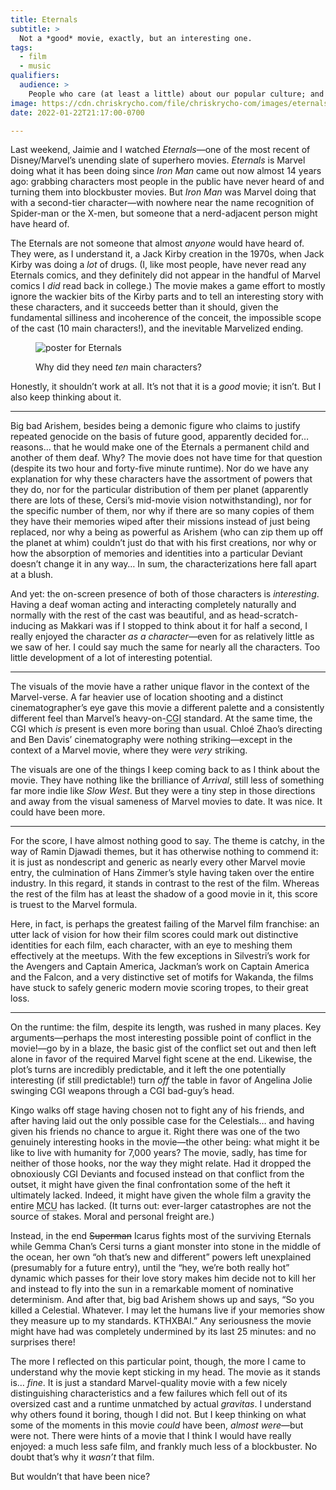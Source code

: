 ```yaml
---
title: Eternals
subtitle: >
  Not a *good* movie, exactly, but an interesting one.
tags:
  - film
  - music
qualifiers:
  audience: >
    People who care (at least a little) about our popular culture; and people who either have seen or do not care about being spoiled on <cite>Eternals</cite>, because this post discusses it freely.
image: https://cdn.chriskrycho.com/file/chriskrycho-com/images/eternals.jpg
date: 2022-01-22T21:17:00-0700

---
```


Last weekend, Jaimie and I watched <cite>Eternals</cite>—one of the most recent of Disney/Marvel’s unending slate of superhero movies. <cite>Eternals</cite> is Marvel doing what it has been doing since <cite>Iron Man</cite> came out now almost 14 years ago: grabbing characters most people in the public have never heard of and turning them into blockbuster movies. But <cite>Iron Man</cite> was Marvel doing that with a second-tier character—with nowhere near the name recognition of Spider-man or the X-men, but someone that a nerd-adjacent person might have heard of.

The Eternals are not someone that almost *anyone* would have heard of. They were, as I understand it, a Jack Kirby creation in the 1970s, when Jack Kirby was doing a *lot* of drugs. (I, like most people, have never read any Eternals comics, and they definitely did not appear in the handful of Marvel comics I *did* read back in college.) The movie makes a game effort to mostly ignore the wackier bits of the Kirby parts and to tell an interesting story with these characters, and it succeeds better than it should, given the fundamental silliness and incoherence of the conceit, the impossible scope of the cast (10 main characters!), and the inevitable Marvelized ending.

<figure>

![](https://f001.backblazeb2.com/file/chriskrycho-com/images/eternals.jpg "poster for Eternals")

<figcaption>Why did they need <em>ten</em> main characters?</figcaption>

</figure>

Honestly, it shouldn’t work at all. It’s not that it is a *good* movie; it isn’t. But I also keep thinking about it.

---

Big bad Arishem, besides being a demonic figure who claims to justify repeated genocide on the basis of future good, apparently decided for… reasons… that he would make one of the Eternals a permanent child and another of them deaf. Why? The movie does not have time for that question (despite its two hour and forty-five minute runtime). Nor do we have any explanation for why these characters have the assortment of powers that they do, nor for the particular distribution of them per planet (apparently there are lots of these, Cersi’s mid-movie vision notwithstanding), nor for the specific number of them, nor why if there are so many copies of them they have their memories wiped after their missions instead of just being replaced, nor why a being as powerful as Arishem (who can zip them up off the planet at whim) couldn’t just do that with his first creations, nor why or how the absorption of memories and identities into a particular Deviant doesn’t change it in any way… In sum, the characterizations here fall apart at a blush.

And yet: the on-screen presence of both of those characters is *interesting*. Having a deaf woman acting and interacting completely naturally and normally with the rest of the cast was beautiful, and as head-scratch-inducing as Makkari was if I stopped to think about it for half a second, I really enjoyed the character *as a character*—even for as relatively little as we saw of her. I could say much the same for nearly all the characters. Too little development of a lot of interesting potential.

---

The visuals of the movie have a rather unique flavor in the context of the Marvel-verse. A far heavier use of location shooting and a distinct cinematographer’s eye gave this movie a different palette and a consistently different feel than Marvel’s heavy-on-<abbr title="computer generated imagery">CGI</abbr> standard. At the same time, the <abbr>CGI</abbr> which *is* present is even more boring than usual. Chloé Zhao’s directing and Ben Davis’ cinematography were nothing striking—except in the context of a Marvel movie, where they were *very* striking.

The visuals are one of the things I keep coming back to as I think about the movie. They have nothing like the brilliance of <cite>Arrival</cite>, still less of something far more indie like <cite>Slow West</cite>. But they were a tiny step in those directions and away from the visual sameness of Marvel movies to date. It was nice. It could have been more.

---

For the score, I have almost nothing good to say. The theme is catchy, in the way of Ramin Djawadi themes, but it has otherwise nothing to commend it: it is just as nondescript and generic as nearly every other Marvel movie entry, the culmination of Hans Zimmer’s style having taken over the entire industry. In this regard, it stands in contrast to the rest of the film. Whereas the rest of the film has at least the shadow of a good movie in it, this score is truest to the Marvel formula.

Here, in fact, is perhaps the greatest failing of the Marvel film franchise: an utter lack of vision for how their film scores could mark out distinctive identities for each film, each character, with an eye to meshing them effectively at the meetups. With the few exceptions in Silvestri’s work for the Avengers and Captain America, Jackman’s work on Captain America and the Falcon, and a very distinctive set of motifs for Wakanda, the films have stuck to safely generic modern movie scoring tropes, to their great loss.

---

On the runtime: the film, despite its length, was rushed in many places. Key arguments—perhaps the most interesting possible point of conflict in the movie!—go by in a blaze, the basic gist of the conflict set out and then left alone in favor of the required Marvel fight scene at the end. Likewise, the plot’s turns are incredibly predictable, and it left the one potentially interesting (if still predictable!) turn *off* the table in favor of Angelina Jolie swinging <abbr>CGI</abbr> weapons through a <abbr>CGI</abbr> bad-guy’s head.

Kingo walks off stage having chosen not to fight any of his friends, and after having laid out the only possible case for the Celestials… and having given his friends no chance to argue it. Right there was one of the two genuinely interesting hooks in the movie—the other being: what might it be like to live with humanity for 7,000 years? The movie, sadly, has time for neither of those hooks, nor the way they might relate. Had it dropped the obnoxiously <abbr>CGI</abbr> Deviants and focused instead on that conflict from the outset, it might have given the final confrontation some of the heft it ultimately lacked. Indeed, it might have given the whole film a gravity the entire <abbr title="Marvel Cinematic Universe">MCU</abbr> has lacked. (It turns out: ever-larger catastrophes are not the source of stakes. Moral and personal freight are.)

Instead, in the end ~~Superman~~ Icarus fights most of the surviving Eternals while Gemma Chan’s Cersi turns a giant monster into stone in the middle of the ocean, her own “oh that’s new and different” powers left unexplained (presumably for a future entry), until the “hey, we’re both really hot” dynamic which passes for their love story makes him decide not to kill her and instead to fly into the sun in a remarkable moment of nominative determinism. And after that, big bad Arishem shows up and says, “So you killed a Celestial. Whatever. I may let the humans live if your memories show they measure up to my standards. <span class=smcp>KTHXBAI</span>.” Any seriousness the movie might have had was completely undermined by its last 25 minutes: and no surprises there!

The more I reflected on this particular point, though, the more I came to understand why the movie kept sticking in my head. The movie as it stands is… *fine*. It is just a standard Marvel-quality movie with a few nicely distinguishing characteristics and a few failures which fell out of its oversized cast and a runtime unmatched by actual _gravitas_. I understand why others found it boring, though I did not. But I keep thinking on what some of the moments in this movie *could* have been, *almost were*—but were not. There were hints of a movie that I think I would have really enjoyed: a much less safe film, and frankly much less of a blockbuster. No doubt that’s why it *wasn’t* that film.

But wouldn’t that have been nice?
